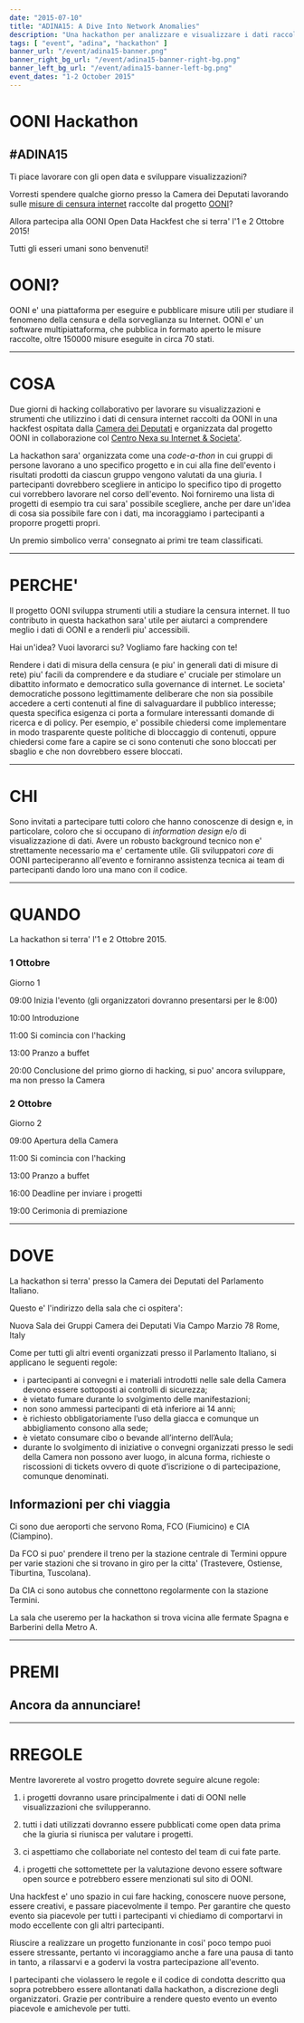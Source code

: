 ```yaml
---
date: "2015-07-10"
title: "ADINA15: A Dive Into Network Anomalies"
description: "Una hackathon per analizzare e visualizzare i dati raccolti da OONI"
tags: [ "event", "adina", "hackathon" ]
banner_url: "/event/adina15-banner.png"
banner_right_bg_url: "/event/adina15-banner-right-bg.png"
banner_left_bg_url: "/event/adina15-banner-left-bg.png"
event_dates: "1-2 October 2015"
---
```


# OONI Hackathon
## #ADINA15

Ti piace lavorare con gli open data e sviluppare visualizzazioni?

Vorresti spendere qualche giorno presso la Camera dei Deputati lavorando sulle
[misure di censura internet](http://api.ooni.io/) raccolte dal progetto
[OONI](https://ooni.torproject.org/)? 

Allora partecipa alla OONI Open Data Hackfest che si terra'
l'1 e 2 Ottobre 2015!

Tutti gli esseri umani sono benvenuti!

# OONI?

OONI e' una piattaforma per eseguire e pubblicare misure utili per studiare
il fenomeno della censura e della sorveglianza su Internet. OONI e' un
software multipiattaforma, che pubblica in formato aperto le misure raccolte,
oltre 150000 misure eseguite in circa 70 stati.

---

# COSA

Due giorni di hacking collaborativo per lavorare su visualizzazioni e
strumenti che utilizzino i dati di censura internet raccolti da OONI in
una hackfest ospitata dalla [Camera dei Deputati](http://www.camera.it) e
organizzata dal progetto OONI in collaborazione col [Centro Nexa su
Internet & Societa'](http://nexa.polito.it/).

La hackathon sara' organizzata come una *code-a-thon* in cui gruppi di
persone lavorano a uno specifico progetto e in cui alla fine dell'evento
i risultati prodotti da ciascun gruppo vengono valutati da una giuria.
I partecipanti dovrebbero scegliere in anticipo lo specifico tipo di
progetto cui vorrebbero lavorare nel corso dell'evento. Noi forniremo
una lista di progetti di esempio tra cui sara' possibile scegliere, anche
per dare un'idea di cosa sia possibile fare con i dati, ma incoraggiamo
i partecipanti a proporre progetti propri.

Un premio simbolico verra' consegnato ai primi tre team classificati.


---

# PERCHE'

Il progetto OONI sviluppa strumenti utili a studiare la censura internet. Il tuo
contributo in questa hackathon sara' utile per aiutarci a comprendere meglio i
dati di OONI e a renderli piu' accessibili.

Hai un'idea? Vuoi lavorarci su? Vogliamo fare hacking con te!

Rendere i dati di misura della censura (e piu' in generali dati di misure di rete)
piu' facili da comprendere e da studiare e' cruciale per stimolare un dibattito
informato e democratico sulla governance di internet. Le societa' democratiche possono
legittimamente deliberare che non sia possibile accedere a certi contenuti al fine di
salvaguardare il pubblico interesse; questa specifica esigenza ci porta a formulare
interessanti domande di ricerca e di policy. Per esempio, e' possibile chiedersi come
implementare in modo trasparente queste politiche di bloccaggio di contenuti, oppure
chiedersi come fare a capire se ci sono contenuti che sono bloccati per sbaglio e che
non dovrebbero essere bloccati.

---

# CHI

Sono invitati a partecipare tutti coloro che hanno conoscenze di design e, in
particolare, coloro che si occupano di *information design* e/o di visualizzazione
di dati. Avere un robusto background tecnico non e' strettamente necessario ma
e' certamente utile. Gli sviluppatori *core* di OONI parteciperanno all'evento e
forniranno assistenza tecnica ai team di partecipanti dando loro una mano con
il codice.

---

# QUANDO

La hackathon si terra' l'1 e 2 Ottobre 2015.


### 1 Ottobre
Giorno 1

09:00 Inizia l'evento (gli organizzatori dovranno presentarsi per le 8:00)

10:00 Introduzione

11:00 Si comincia con l'hacking

13:00 Pranzo a buffet

20:00 Conclusione del primo giorno di hacking, si puo' ancora sviluppare, ma non presso la Camera

### 2 Ottobre
Giorno 2

09:00 Apertura della Camera

11:00 Si comincia con l'hacking

13:00 Pranzo a buffet

16:00 Deadline per inviare i progetti

19:00 Cerimonia di premiazione

---

# DOVE

La hackathon si terra' presso la Camera dei Deputati del Parlamento Italiano.

Questo e' l'indirizzo della sala che ci ospitera':

Nuova Sala dei Gruppi Camera dei Deputati
Via Campo Marzio 78
Rome, Italy

Come per tutti gli altri eventi organizzati presso il Parlamento Italiano, si
applicano le seguenti regole:

- i partecipanti ai convegni e i materiali introdotti nelle sale
  della Camera devono essere sottoposti ai controlli di sicurezza;
- è vietato fumare durante lo svolgimento delle manifestazioni;
- non sono ammessi partecipanti di età inferiore ai 14 anni;
- è richiesto obbligatoriamente l’uso della giacca e comunque
  un abbigliamento consono alla sede;
- è vietato consumare cibo o bevande all’interno dell’Aula;
- durante lo svolgimento di iniziative o convegni organizzati presso
  le sedi della Camera non possono aver luogo, in alcuna forma, richieste
  o riscossioni di tickets ovvero di quote d’iscrizione o di
  partecipazione, comunque denominati.

## Informazioni per chi viaggia

Ci sono due aeroporti che servono Roma, FCO (Fiumicino) e CIA (Ciampino).

Da FCO si puo' prendere il treno per la stazione centrale di Termini oppure
per varie stazioni che si trovano in giro per la citta' (Trastevere, Ostiense,
Tiburtina, Tuscolana).

Da CIA ci sono autobus che connettono regolarmente con la stazione Termini.

La sala che useremo per la hackathon si trova vicina alle fermate Spagna
e Barberini della Metro A.

---

# PREMI

## Ancora da annunciare!

---

# RREGOLE

Mentre lavorerete al vostro progetto dovrete seguire alcune regole:

1. i progetti dovranno usare principalmente i dati di OONI nelle
visualizzazioni che svilupperanno.

2. tutti i dati utilizzati dovranno essere pubblicati come open data
prima che la giuria si riunisca per valutare i progetti.

3. ci aspettiamo che collaboriate nel contesto del team di cui fate parte.

4. i progetti che sottomettete per la valutazione devono essere software
open source e potrebbero essere menzionati sul sito di OONI.

Una hackfest e' uno spazio in cui fare hacking, conoscere nuove persone, essere
creativi, e passare piacevolmente il tempo. Per garantire che questo evento
sia piacevole per tutti i partecipanti vi chiediamo di comportarvi in modo eccellente
con gli altri partecipanti.

Riuscire a realizzare un progetto funzionante in cosi' poco tempo puoi essere
stressante, pertanto vi incoraggiamo anche a fare una pausa di tanto in tanto, a
rilassarvi e a godervi la vostra partecipazione all'evento.

I partecipanti che violassero le regole e il codice di condotta descritto qua
sopra potrebbero essere allontanati dalla hackathon, a discrezione degli
organizzatori. Grazie per contribuire a rendere questo evento un evento piacevole
e amichevole per tutti.
